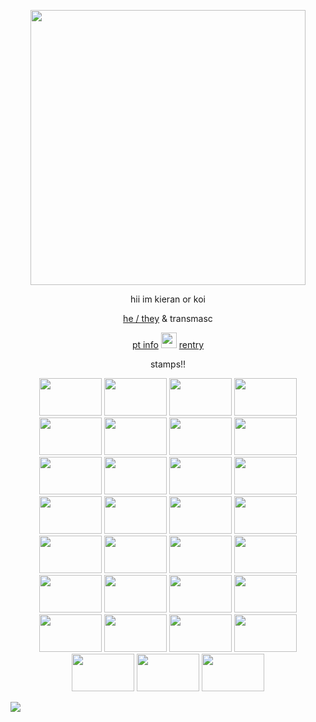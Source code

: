 <p align="center"> <img width="440" height="440" src="https://64.media.tumblr.com/8c91145a1f951c7002bb03dfda58f05e/ffafa9676acc1f8b-20/s540x810/ce965a20aaa70692fd0ea095c4bd52df2669d7ea.jpg"> </p>
<p align="center">  hii im kieran or koi </p> 
<p align="center">  <a href="https://pronouns.cc/@koicarp" target="_blank">he / they</a> & transmasc  </p>
<p align="center"> <a href="https://www.patreon.com/c/ikeabat/about" target="_blank"> pt info</a> <img width="25" height="25" src="https://64.media.tumblr.com/be7afb7168ecc219bf552f80ce0eba76/ee643efaa86f6169-5b/s75x75_c1/efb0d77f9c298eec158dec6a720ba83e7b99184b.gifv"> <a href="https://rentry.co/solar-system" target="_blank">rentry</a> </p>

<p align="center"> stamps!!
<p align="center"> <img width="100" height="60" src="https://64.media.tumblr.com/d8f10ca0f35274d83cb4a63f45c3f6d2/0a314c1722fc4072-8b/s100x200/b48e553fab7b98311069aac88de602cc59f35580.pnj"> <img width="100" height="60" src="https://64.media.tumblr.com/c2e2c28f1bdcf61a34dc7a78db0e1b13/79d8b316934d24c3-b2/s100x200/680bdf9b36fa5b7b40e2c42582b19e145cf43b32.pnj"> <img width="100" height="60" src="https://64.media.tumblr.com/9441e1a147fe43704f273f162f22faa6/ff58a3af22f3bbb7-19/s100x200/410419112343ab7ed2186792766caad9038f4ec4.webp"> <img width="100" height="60" src="https://64.media.tumblr.com/b44b12ebbf06bd7e255b6185ef51cff6/f1413ef45abf2485-40/s100x200/1f726a10b43b2a96712d50c3e4d3fd6af970ec7a.gifv"> <img width="100" height="60" src="https://64.media.tumblr.com/49d942d916bd0deed7a5ed1a7b4fe1d9/3bf62ad8d20f8b2a-4e/s100x200/f2fc5bfe0ec035cda2785293df48caee29215f44.gifv"> <img width="100" height="60" src="https://64.media.tumblr.com/b3c387650d8c66e62d87eaaadc502073/21317507f7352712-90/s100x200/0e66996acce2e367ddb860482501bddb56e7f263.webp"> <img width="100" height="60" src="https://64.media.tumblr.com/17aff7524c789cdfdf70617b0c16262d/ca97eef3152f39fb-5a/s100x200/9d355556908446014951ea825961c48e72c8e287.pnj"> <img width="100" height="60" src="https://64.media.tumblr.com/1b5c670b85e7217eaf8570103f56fbc1/2392e7c1f6f7c3e5-06/s100x200/92e033be8acc54da21b90a1ccb9a21a3069015e6.webp"> <img width="100" height="60" src="https://64.media.tumblr.com/3ea822ac3caefc1790dbf26008936508/8c49db604b0f3002-4a/s100x200/a2d50fd34504acdfe99be6a68ca974395038e92d.pnj"> <img width="100" height="60" src="https://64.media.tumblr.com/d0744daa5eb2bb40b22b2cec4bb84a86/8c49db604b0f3002-12/s100x200/7937c0b6bc1f3ac79ac0f80b0ee95460d1627230.pnj"> <img width="100" height="60" src="https://64.media.tumblr.com/39aff5e587df04596076c474ff2ee0b9/22f12c80d6958c3d-4d/s100x200/c569b487021762c36108ac8fdba7e41c2c8360c5.gifv"> <img width="100" height="60" src="https://64.media.tumblr.com/a906ffa99c2421454a16e7dc0352305b/c937cea2bae71fd6-d1/s100x200/70f929d5d922adef60f81d4b2618619bab524fed.pnj"> <img width="100" height="60" src="https://64.media.tumblr.com/9ee1343895c22b5d7e7d0e0472c6fa2b/56a5919cdc260a12-a6/s100x200/d939a20fe2e61b2e5f6e1c02f87352e3cd90ed6e.gifv"> <img width="100" height="60" src="https://64.media.tumblr.com/c78cbf50ffcbc835f425f3f4b88f34d6/b64515f5ddb7db38-37/s100x200/e09fb6a6323a7d007929077ea66254e9a00471c9.gifv"> <img width="100" height="60" src="https://64.media.tumblr.com/a162344475de326bf6e9dcfb141d489c/1aefeced37ef47a9-a0/s250x400/385414eef2db28a38433d430b392570ca7082362.pnj"> <img width="100" height="60" src="https://64.media.tumblr.com/1ada6d339cdd6a2276aea4837735761d/799b250436f9bdca-f8/s100x200/5c1943dbb43f3faa83ff8476614123ec0f0b7e89.jpg">
<img width="100" height="60" src="https://64.media.tumblr.com/c47e3e6808eaf6e21916e6d4cc61aeb7/c524f86fcee157cf-e7/s100x200/b59c10dcd7532d2ac230a16c154d07feee57af92.gifv">
<img width="100" height="60" src="https://64.media.tumblr.com/7465d2f693915ff0a7726e7736f51491/fa52de85aad167d1-be/s100x200/8eee9e50c046138a9629dedd4cc5e3c698048e81.pnj">
<img width="100" height="60" src="https://64.media.tumblr.com/5ed2b9c510a9d6ea6a1f500730fe649e/26090308cc7d0c83-a1/s100x200/a19b2842895ace9f1f29e3909d57a40d8f74af28.jpg">
<img width="100" height="60" src="https://64.media.tumblr.com/5752bf1428318228626248ec90b40b07/b18db3b1b153f5b2-42/s250x400/db8afa368f59330198a27252c0ddfeebfba628af.gifv">
<img width="100" height="60" src="https://64.media.tumblr.com/03629e987ee2a5f4622ba7883680f237/0ffafa0a5c35a58c-ac/s100x200/74556b36a21c5528992705fa289bd02cc8af9b09.gifv">
<img width="100" height="60" src="https://64.media.tumblr.com/5a95377f6e0a99f25b9fd70c1dbbe067/a883329467b5b9cf-35/s250x400/0f12eae5b07aeb6e7a18cf73668ae12cd5c0025d.gifv">
<img width="100" height="60" src="https://64.media.tumblr.com/f00b828edb10e5cba605f7a0493b7513/9f5cb4a2c4f7542a-93/s100x200/c469f095fbac6a401f323d39de36f4b643d23364.gifv">
<img width="100" height="60" src="https://64.media.tumblr.com/dbfd6935c4b80a580a1f08e120366be8/9d5eab7ae30e9362-71/s100x200/66dc17e1b38efb18fd2f373a90d9855d08f1e776.gifv">
<img width="100" height="60" src="https://64.media.tumblr.com/fdea4e38c1d51ff494668113b02857fc/cba0e17c4ee2d109-2d/s100x200/939451cab5dcc3fd91c0711984c314323b230ffa.pnj">
<img width="100" height="60" src="https://64.media.tumblr.com/b57fe806b9b8caeeeded91957645c158/7770c31e031b2271-4b/s250x400/a1f89a1653a16566176a0c60b03f4dc4f7975484.gifv">
<img width="100" height="60" src="https://64.media.tumblr.com/e324f48e407d0fd54656cd36198f7ead/695369241b0b852b-46/s100x200/0455504c726435d5f74cb5a67ad4ee588d8702b3.pnj">
<img width="100" height="60" src="https://64.media.tumblr.com/86691e7c6bc25156e5c110fa25e0fe00/21d1d4c94edf55f3-c1/s100x200/1782d55f9a77b4283f0eed3e3be10135af83318d.pnj">
<img width="100" height="60" src="https://64.media.tumblr.com/9bf7d585f907e1affeda407ececfd5cc/ce0aac468e4f00d7-d4/s100x200/1213efcc09a6672d9398a78816511f7105a77789.gifv">
<img width="100" height="60" src="https://64.media.tumblr.com/db834c2258ffb035f97afe2d4138c64b/7d33c822ed727cbd-63/s540x810/f4dcc59f1d3ee260a15649d1baf924912e17c6b7.pnj">
<img width="100" height="60" src="https://64.media.tumblr.com/24b09566f141e591eaeff0ae648259d4/e68c80162b2661b0-df/s250x400/445c17a04ff14330f9873caae884d7b563fc4d01.pnj">

![](https://komarev.com/ghpvc/?username=johnmarstons&color=4278f5)
